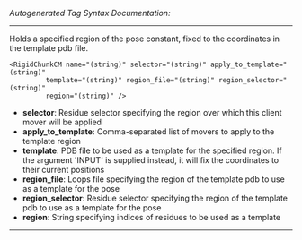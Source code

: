 _Autogenerated Tag Syntax Documentation:_

---
Holds a specified region of the pose constant, fixed to the coordinates in the template pdb file.

```
<RigidChunkCM name="(string)" selector="(string)" apply_to_template="(string)"
         template="(string)" region_file="(string)" region_selector="(string)"
         region="(string)" />
```

-   **selector**: Residue selector specifying the region over which this client mover will be applied
-   **apply_to_template**: Comma-separated list of movers to apply to the template region
-   **template**: PDB file to be used as a template for the specified region. If the argument 'INPUT' is supplied instead, it will fix the coordinates to their current positions
-   **region_file**: Loops file specifying the region of the template pdb to use as a template for the pose
-   **region_selector**: Residue selector specifying the region of the template pdb to use as a template for the pose
-   **region**: String specifying indices of residues to be used as a template

---
